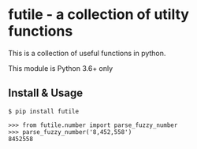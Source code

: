 futile - a collection of utilty functions
======

This is a collection of useful functions in python.

This module is Python 3.6+ only


Install & Usage
------

    $ pip install futile

    >>> from futile.number import parse_fuzzy_number
    >>> parse_fuzzy_number('8,452,558')
    8452558

